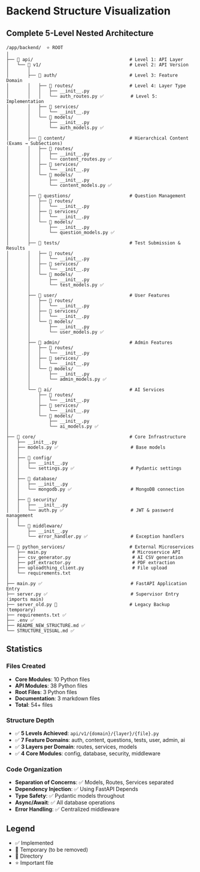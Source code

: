 # Backend Structure Visualization

## Complete 5-Level Nested Architecture

```
/app/backend/  ⭐ ROOT
│
├── 📁 api/                                    # Level 1: API Layer
│   └── 📁 v1/                                 # Level 2: API Version
│       │
│       ├── 📁 auth/                           # Level 3: Feature Domain
│       │   ├── 📁 routes/                     # Level 4: Layer Type
│       │   │   ├── __init__.py
│       │   │   └── auth_routes.py ✅          # Level 5: Implementation
│       │   ├── 📁 services/
│       │   │   └── __init__.py
│       │   └── 📁 models/
│       │       ├── __init__.py
│       │       └── auth_models.py ✅
│       │
│       ├── 📁 content/                        # Hierarchical Content (Exams → SubSections)
│       │   ├── 📁 routes/
│       │   │   ├── __init__.py
│       │   │   └── content_routes.py ✅
│       │   ├── 📁 services/
│       │   │   └── __init__.py
│       │   └── 📁 models/
│       │       ├── __init__.py
│       │       └── content_models.py ✅
│       │
│       ├── 📁 questions/                      # Question Management
│       │   ├── 📁 routes/
│       │   │   └── __init__.py
│       │   ├── 📁 services/
│       │   │   └── __init__.py
│       │   └── 📁 models/
│       │       ├── __init__.py
│       │       └── question_models.py ✅
│       │
│       ├── 📁 tests/                          # Test Submission & Results
│       │   ├── 📁 routes/
│       │   │   └── __init__.py
│       │   ├── 📁 services/
│       │   │   └── __init__.py
│       │   └── 📁 models/
│       │       ├── __init__.py
│       │       └── test_models.py ✅
│       │
│       ├── 📁 user/                           # User Features
│       │   ├── 📁 routes/
│       │   │   └── __init__.py
│       │   ├── 📁 services/
│       │   │   └── __init__.py
│       │   └── 📁 models/
│       │       ├── __init__.py
│       │       └── user_models.py ✅
│       │
│       ├── 📁 admin/                          # Admin Features
│       │   ├── 📁 routes/
│       │   │   └── __init__.py
│       │   ├── 📁 services/
│       │   │   └── __init__.py
│       │   └── 📁 models/
│       │       ├── __init__.py
│       │       └── admin_models.py ✅
│       │
│       └── 📁 ai/                             # AI Services
│           ├── 📁 routes/
│           │   └── __init__.py
│           ├── 📁 services/
│           │   └── __init__.py
│           └── 📁 models/
│               ├── __init__.py
│               └── ai_models.py ✅
│
├── 📁 core/                                   # Core Infrastructure
│   ├── __init__.py
│   ├── models.py ✅                           # Base models
│   │
│   ├── 📁 config/
│   │   ├── __init__.py
│   │   └── settings.py ✅                     # Pydantic settings
│   │
│   ├── 📁 database/
│   │   ├── __init__.py
│   │   └── mongodb.py ✅                      # MongoDB connection
│   │
│   ├── 📁 security/
│   │   ├── __init__.py
│   │   └── auth.py ✅                         # JWT & password management
│   │
│   └── 📁 middleware/
│       ├── __init__.py
│       └── error_handler.py ✅                # Exception handlers
│
├── 📁 python_services/                        # External Microservices
│   ├── main.py                                # Microservice API
│   ├── csv_generator.py                       # AI CSV generation
│   ├── pdf_extractor.py                       # PDF extraction
│   ├── uploadthing_client.py                  # File upload
│   └── requirements.txt
│
├── main.py ✅                                 # FastAPI Application Entry
├── server.py ✅                               # Supervisor Entry (imports main)
├── server_old.py 🔄                           # Legacy Backup (temporary)
├── requirements.txt ✅
├── .env ✅
├── README_NEW_STRUCTURE.md ✅
└── STRUCTURE_VISUAL.md ✅

```

## Statistics

### Files Created
- **Core Modules**: 10 Python files
- **API Modules**: 38 Python files  
- **Root Files**: 3 Python files
- **Documentation**: 3 markdown files
- **Total**: 54+ files

### Structure Depth
- ✅ **5 Levels Achieved**: `api/v1/{domain}/{layer}/{file}.py`
- ✅ **7 Feature Domains**: auth, content, questions, tests, user, admin, ai
- ✅ **3 Layers per Domain**: routes, services, models
- ✅ **4 Core Modules**: config, database, security, middleware

### Code Organization
- **Separation of Concerns**: ✅ Models, Routes, Services separated
- **Dependency Injection**: ✅ Using FastAPI Depends
- **Type Safety**: ✅ Pydantic models throughout
- **Async/Await**: ✅ All database operations
- **Error Handling**: ✅ Centralized middleware

## Legend
- ✅ Implemented
- 🔄 Temporary (to be removed)
- 📁 Directory
- ⭐ Important file

